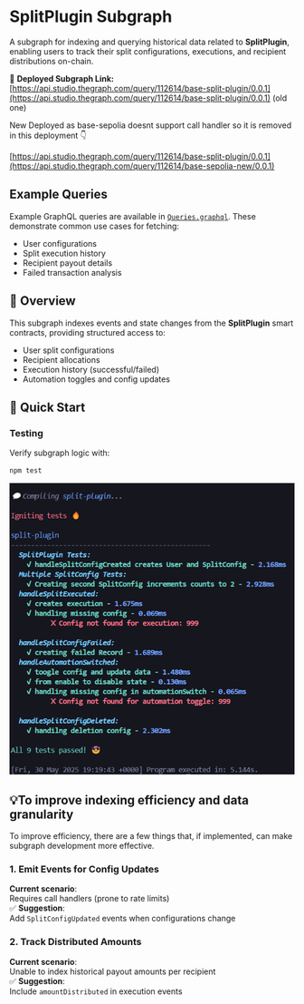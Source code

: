 # SplitPlugin Subgraph  

A subgraph for indexing and querying historical data related to **SplitPlugin**, enabling users to track their split configurations, executions, and recipient distributions on-chain.  

🔗 **Deployed Subgraph Link:**  
[https://api.studio.thegraph.com/query/112614/base-split-plugin/0.0.1](https://api.studio.thegraph.com/query/112614/base-split-plugin/0.0.1) (old one)

New Deployed as base-sepolia doesnt support call handler so it is removed in this deployment 👇

[https://api.studio.thegraph.com/query/112614/base-split-plugin/0.0.1](https://api.studio.thegraph.com/query/112614/base-sepolia-new/0.0.1) 

## Example Queries

Example GraphQL queries are available in [`Queries.graphql`](./Queries.graphql). These demonstrate common use cases for fetching:

- User configurations
- Split execution history
- Recipient payout details
- Failed transaction analysis



## 📌 Overview  
This subgraph indexes events and state changes from the **SplitPlugin** smart contracts, providing structured access to:  
- User split configurations  
- Recipient allocations  
- Execution history (successful/failed)  
- Automation toggles and config updates  



## 🚀 Quick Start  

### Testing  
Verify subgraph logic with:  
```bash
npm test
```
![alt text](image.png)
## 💡To improve indexing efficiency and data granularity

To improve efficiency, there are a few things that, if implemented, can make subgraph development more effective.

### 1. Emit Events for Config Updates
**Current scenario**:  
Requires call handlers (prone to rate limits)  
✅ **Suggestion**:  
Add `SplitConfigUpdated` events when configurations change

### 2. Track Distributed Amounts  
**Current scenario**:  
Unable to index historical payout amounts per recipient  
✅ **Suggestion**:  
Include `amountDistributed` in execution events

